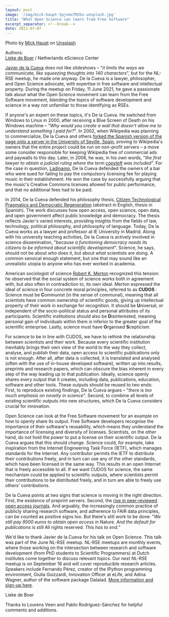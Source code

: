 ```yaml
---
layout: post
image: '/img/mick-haupt-Spjvmx7MJGs-unsplash.jpg'
title: "What Open Science can learn from Free Software"
excerpt_separator: <!--break-->
date: 2021-07-07
---
```

Photo by <a href="https://unsplash.com/@rocinante_11?utm_source=unsplash&utm_medium=referral&utm_content=creditCopyText">Mick Haupt</a> on <a href="https://unsplash.com/s/photos/wall-garden?utm_source=unsplash&utm_medium=referral&utm_content=creditCopyText">Unsplash</a>

Authors:  
[Lieke de Boer](https://twitter.com/liekedb) / Netherlands eScience Center  

[Javier de la Cueva](https://twitter.com/jdelacueva) does not like slideshows – &quot;_it limits the ways we communicate, like squeezing thoughts into 140 characters_&quot;, but for the NL-RSE meetup, he made one anyway. De la Cueva is a lawyer, philosopher, and Open Science advocate, with expertise in free software and intellectual property. During the meetup on Friday, 11 June 2021, he gave a passionate talk about what the Open Science movement can learn from the Free Software movement, blending the topics of software development and science in a way not unfamiliar to those identifying as RSEs.

If anyone&#39;s an expert on these topics, it&#39;s De la Cueva. He switched from Windows to Linux in 2000, after receiving a Blue Screen of Death on his Windows machine – &quot;_Why would you create a wall that doesn&#39;t allow me to understand something I paid for?_&quot;. In 2002, when Wikipedia was planning to commercialize, De la Cueva and others [forked the Spanish version of the page onto a server in the University of Seville, Spain](https://www.wired.co.uk/article/wikipedia-spanish-fork), proving to Wikipedia&#39;s owners that the entire project could be run on non-profit servers – a move some consider responsible for keeping Wikipedia free of commercial ads and paywalls to this day. Later, in 2006, he was, in his own words, &quot;_the first lawyer_ _to obtain a judicial ruling where the term _[_copyleft_](https://copyleft.org/)_ was included_&quot;. For the case in question, [Ladinamo](https://edri.org/our-work/edrigramnumber4-9spaincc/), De la Cueva defended the owners of a bar who were sued for failing to pay the compulsory licensing fee for playing music in their establishment. He won the case by successfully arguing that the music&#39;s Creative Commons licenses allowed for public performance, and that no additional fees had to be paid.

In 2014, De la Cueva defended his philosophy thesis, [Citizen Technological Pragmatics and Democratic Regeneration](https://www.researchgate.net/publication/266487696_Pragmaticas_tecnologicas_ciudadanas_y_regeneracion_democratica) (abstract in English, thesis in Spanish). The work discusses how open access, open science, open data, and open government affect public knowledge and democracy. The thesis reflects Javier&#39;s varied interests, providing insights from the fields of law, technology, political philosophy, and philosophy of language. Today, De la Cueva works as a lawyer and professor at IE University in Madrid. Along with his university teaching activities, De la Cueva is actively involved in science dissemination, &quot;_because a functioning democracy needs its citizens to be informed about scientific development_&quot;. Science, he says, should not be about _who_ does it, but about _what_ scientists are doing. A common sensical enough statement, but one that may sound like an unrealistic utopia to anyone who has ever worked in academia.

American sociologist of science [Robert K. Merton](https://en.wikipedia.org/wiki/Robert_K._Merton#Sociology_of_science_and_CUDOS) recognized this tension: he observed that the social system of science works both in agreement with, but also often in contradiction to, its own ideal. Merton expressed the ideal of science in four concrete moral principles, referred to as **CUDOS** : Science must be **C**ommunist (in the sense of communal), meaning that all scientists have common ownership of scientific goods, giving up intellectual property of their work in exchange for recognition. It should be **U**niversal, or independent of the socio-political status and personal attributes of its participants. Scientific institutions should also be **D**isinterested, meaning personal gain of individuals within them is inferior to the greater goal of the scientific enterprise. Lastly, science must have **O**rganised **S**cepticism.

For science to be in line with CUDOS, we have to rethink the relationship between scientists and their work. Because every scientific institution inevitably brings their own view of the world to the way they collect, analyse, and publish their data, open access to scientific publications only is not enough. After all, after data is collected, it is translated and analysed (often with the use of in-house developed software), written up into results, preprints and research papers, which can obscure the bias inherent in every step of the way leading up to that publication. Ideally, science openly shares every output that it creates, including data, publications, education, software and other tools. These outputs should be reused to two ends: First, to reproduce existing findings, De la Cueva argues – &quot;_there is too much emphasis on novelty in science_&quot;. Second, to combine all levels of existing scientific outputs into new structures, which De la Cueva considers crucial for innovation.

Open Science can look at the Free Software movement for an example on how to openly share its output. Free Software developers recognise the importance of their software&#39;s reusability, which means they understand the importance of licensing and diversity of licenses. Scientists, on the other hand, do not hold the power to put a license on their scientific output. De la Cueva argues that this should change. Science could, for example, take inspiration from the Internet Engineering Task Force (IETF), which manages standards for the Internet. Any contributor permits the IETF to distribute their contributions freely, and in turn can use any of the other standards, which have been licensed in the same way. This results in an open Internet that is freely accessible to all. If we want CUDOS for science, the same mechanism could be applied to scientific outputs, where scientists permit their contributions to be distributed freely, and in turn are able to freely use others&#39; contributions.

De la Cueva points at two signs that science is moving in the right direction. First, the existence of preprint servers. Second, the [rise in peer-reviewed open access journals](https://www.aje.com/arc/open-access-changing-landscape/). And arguably, the increasingly common practice of publicly sharing research software, and adherence to FAIR data principles, can be counted as positive signs too. But there&#39;s still work to be done: &quot;_We still pay 9500 euros to obtain open access in_ Nature. _And the default for publications is still_ All rights reserved. _This has to end._&quot;

We&#39;d like to thank Javier de la Cueva for his talk on Open Science. This talk was part of the June NL-RSE meetup. NL-RSE meetups are monthly events, where those working on the intersection between research and software development (from PhD students to Scientific Programmers) at Dutch institutes come together to discuss relevant topics. Our next NL-RSE meetup is on September 16 and will cover reproducible research articles. Speakers include Fernando Pérez, creator of the IPython programming environment, Giulia Guizzardi, Innovation Officer at eLife, and Adina Wagner, author of the software package Datalad. [More information and sign-up here](https://nl-rse.org/events/2021-09-15-meetup.html).

Lieke de Boer

Thanks to Lourens Veen and Pablo Rodríguez-Sánchez for helpful comments and additions.